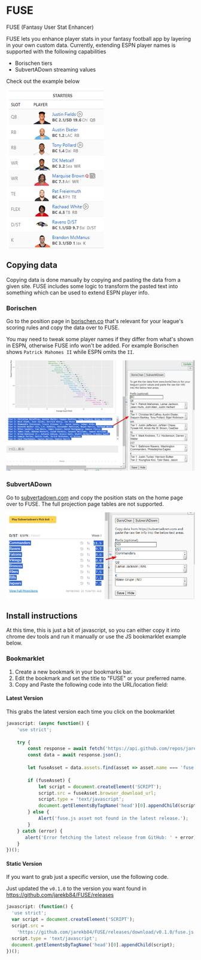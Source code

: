 # FUSE
FUSE (Fantasy User Stat Enhancer)

FUSE lets you enhance player stats in your fantasy football app by layering in your own custom data. Currently, extending ESPN player names is supported with the following capabilities

- Borischen tiers
- SubvertADown streaming values

Check out the example below

![ESPN Team Overview](assets/espn_team_overview.png)

## Copying data
Copying data is done manually by copying and pasting the data from a given site. FUSE includes some logic to transform the pasted text into something which can be used to extend ESPN player info.

### Borischen
Go to the position page in [borischen.co](http://www.borischen.co/) that's relevant for your league's scoring rules and copy the data over to FUSE.

You may need to tweak some player names if they differ from what's shown in ESPN, otherwise FUSE info won't be added. For example Borischen shows `Patrick Mahomes II` while ESPN omits the `II`.

![Borischen copying data example](assets/borischen_copying.png)

### SubvertADown
Go to [subvertadown.com](https://subvertadown.com/) and copy the position stats on the home page over to FUSE. The full projection page tables are not supported.

![SubvertADown copying data example](assets/subvertadown_copying.png)

## Install instructions 

At this time, this is just a bit of javascript, so you can either copy it into chrome dev tools and run it manually or use the JS bookmarklet example below.

### Bookmarklet

1. Create a new bookmark in your bookmarks bar.
2. Edit the bookmark and set the title to "FUSE" or your preferred name.
3. Copy and Paste the following code into the URL/location field:


#### Latest Version
This grabs the latest version each time you click on the bookmarklet

```javascript
javascript: (async function() {
    'use strict';

    try {
        const response = await fetch('https://api.github.com/repos/jarekb84/FUSE/releases/latest');
        const data = await response.json();    
            
        let fuseAsset = data.assets.find(asset => asset.name === 'fuse.js');    
    
        if (fuseAsset) {        
            let script = document.createElement('SCRIPT');
            script.src = fuseAsset.browser_download_url;
            script.type = 'text/javascript';
            document.getElementsByTagName('head')[0].appendChild(script);
        } else {
            Alert('fuse.js asset not found in the latest release.');
        }
    } catch (error) {
       alert('Error fetching the latest release from GitHub: ' + error)
    }
})();
```

#### Static Version
If you want to grab just a specific version, use the following code.

Just updated the `v0.1.0` to the version you want found in https://github.com/jarekb84/FUSE/releases

```javascript
javascript: (function() {
  'use strict';
  var script = document.createElement('SCRIPT');
  script.src =
    'https://github.com/jarekb84/FUSE/releases/download/v0.1.0/fuse.js';
  script.type = 'text/javascript';  
  document.getElementsByTagName('head')[0].appendChild(script);
})();
```
